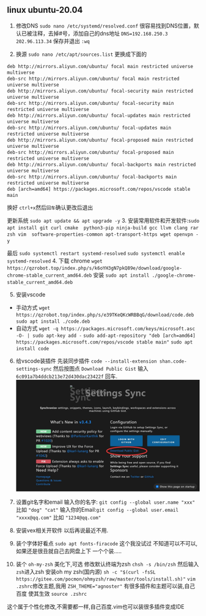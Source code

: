 ## linux ubuntu-20.04
1. 修改DNS `sudo nano /etc/systemd/resolved.conf`
   很容易找到DNS位置，默认已被注释，去掉#号，添加自己的dns地址  `DNS=192.168.250.3 202.96.113.34` 
   保存并退出 `:wq` 

2. 换源 `sudo nano /etc/apt/sources.list` 更换成下面的
```
deb http://mirrors.aliyun.com/ubuntu/ focal main restricted universe multiverse
deb-src http://mirrors.aliyun.com/ubuntu/ focal main restricted universe multiverse
deb http://mirrors.aliyun.com/ubuntu/ focal-security main restricted universe multiverse
deb-src http://mirrors.aliyun.com/ubuntu/ focal-security main restricted universe multiverse
deb http://mirrors.aliyun.com/ubuntu/ focal-updates main restricted universe multiverse
deb-src http://mirrors.aliyun.com/ubuntu/ focal-updates main restricted universe multiverse
deb http://mirrors.aliyun.com/ubuntu/ focal-proposed main restricted universe multiverse
deb-src http://mirrors.aliyun.com/ubuntu/ focal-proposed main restricted universe multiverse
deb http://mirrors.aliyun.com/ubuntu/ focal-backports main restricted universe multiverse
deb-src http://mirrors.aliyun.com/ubuntu/ focal-backports main restricted universe multiverse
deb [arch=amd64] https://packages.microsoft.com/repos/vscode stable main
```
   换好 `ctrl+x`然后`回车`确认更改后退出

   更新系统 `sudo apt update && apt upgrade -y`
3. 安装常用软件和开发软件:`sudo apt install git curl cmake  python3-pip ninja-build gcc llvm clang rar zsh vim  software-properties-common apt-transport-https wget openvpn -y`

   最后 `sudo systemctl restart systemd-resolved` `sudo systemctl enable systemd-resolved`
4. 下载 chrome `wget https://qzrobot.top/index.php/s/k6oYH3gN7pkQ89e/download/google-chrome-stable_current_amd64.deb`
   安装 `sudo apt install ./google-chrome-stable_current_amd64.deb`

5. 安装vscode 
- 手动方式 
   `wget https://qzrobot.top/index.php/s/e39TKeQKcWRBBqG/download/code.deb`
   `sudo apt install ./code.deb`
- 自动方式
   `wget -q https://packages.microsoft.com/keys/microsoft.asc -O- | sudo apt-key add -`
   `sudo add-apt-repository "deb [arch=amd64] https://packages.microsoft.com/repos/vscode stable main"`
   `sudo apt install code` 
6. 给vscode装插件
   先装同步插件 `code --install-extension shan.code-settings-sync`
   然后按图点 `Download Public Gist` 输入`6c091a7b4ddcb213e72d430dac23422f` 回车.
   ![avatar](../pic/sync_main.jpg)
7. 设置git名字和email
    输入你的名字: `git config --global user.name "xxx"` 比如 `"dog" "cat"`
    输入你的Email:`git config --global user.email "xxxx@qq.com"` 比如 `"1234@qq.com"`
8. 安装vex相关开软件
   以后再说最近不用.

9. 装个字体好看点
  `sudo apt fonts-firacode` 这个我没试过 不知道可以不可以,如果还是很丑就自己去网盘上下 一个个装.....

10. 装个 `oh-my-zsh` 美化下,可选 
   修改默认终端为zsh `chsh -s /bin/zsh` 然后输入 `zsh`进入zsh 
   安装oh my zsh(国内源) `sh -c "$(curl -fsSL https://gitee.com/pocmon/ohmyzsh/raw/master/tools/install.sh)"`
   `vim .zshrc`修改主题,我用 `ZSH_THEME="agnoster"` 有很多插件和主题可以装,自己百度
   使其生效 `source .zshrc`

   这个属于个性化修改,不需要都一样,自己百度.vim也可以装很多插件变成IDE

<!-- 2. Install SDL2 `sudo apt-get update && sudo apt-get install -y build-essential libsdl2-dev`
3. Install `vscode`
4. Install `prosv5` -->
